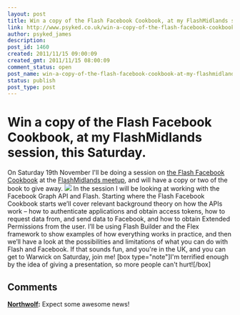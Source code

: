 ```yaml
---
layout: post
title: Win a copy of the Flash Facebook Cookbook, at my FlashMidlands session, this Saturday.
link: http://www.psyked.co.uk/win-a-copy-of-the-flash-facebook-cookbook-at-my-flashmidlands-session-this-saturday/
author: psyked_james
description: 
post_id: 1460
created: 2011/11/15 09:00:09
created_gmt: 2011/11/15 08:00:09
comment_status: open
post_name: win-a-copy-of-the-flash-facebook-cookbook-at-my-flashmidlands-session-this-saturday
status: publish
post_type: post
---
```


# Win a copy of the Flash Facebook Cookbook, at my FlashMidlands session, this Saturday.

On Saturday 19th November I'll be doing a session on [the Flash Facebook Cookbook](/category/the-flash-facebook-cookbook) at the [FlashMidlands meetup](http://www.flashmidlands.com/2011/10/next-meeting-warwick-university-date-tbc/), and will have a copy or two of the book to give away. ![](http://www.psyked.co.uk/wp-content/uploads/2011/11/packt-presentation.png) In the session I will be looking at working with the Facebook Graph API and Flash. Starting where the Flash Facebook Cookbook starts we’ll cover relevant background theory on how the APIs work – how to authenticate applications and obtain access tokens, how to request data from, and send data to Facebook, and how to obtain Extended Permissions from the user. I’ll be using Flash Builder and the Flex framework to show examples of how everything works in practice, and then we’ll have a look at the possibilities and limitations of what you can do with Flash and Facebook. If that sounds fun, and you're in the UK, and you can get to Warwick on Saturday, join me! [box type="note"]I'm terrified enough by the idea of giving a presentation, so more people can't hurt![/box]

## Comments

**[Northwolf](#894 "2011-11-15 12:09:41"):** Expect some awesome news!

